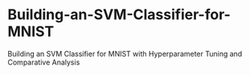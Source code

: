 # Building-an-SVM-Classifier-for-MNIST
Building an SVM Classifier for MNIST with Hyperparameter Tuning and Comparative Analysis
